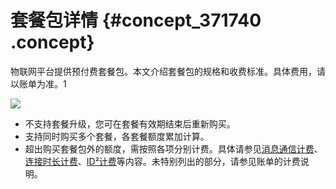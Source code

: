 # 套餐包详情 {#concept_371740 .concept}

物联网平台提供预付费套餐包。本文介绍套餐包的规格和收费标准。具体费用，请以账单为准。1

![](http://static-aliyun-doc.oss-cn-hangzhou.aliyuncs.com/assets/img/301859/155928339648021_zh-CN.png)

-   不支持套餐升级，您可在套餐有效期结束后重新购买。
-   支持同时购买多个套餐，各套餐额度累加计算。
-   超出购买套餐包外的额度，需按照各项分别计费。具体请参见[消息通信计费](cn.zh-CN/产品定价/消息通信计费.md#)、[连接时长计费](cn.zh-CN/产品定价/连接时长计费.md#)、[ID²计费](https://help.aliyun.com/document_detail/103141.html)等内容。未特别列出的部分，请参见账单的计费说明。

